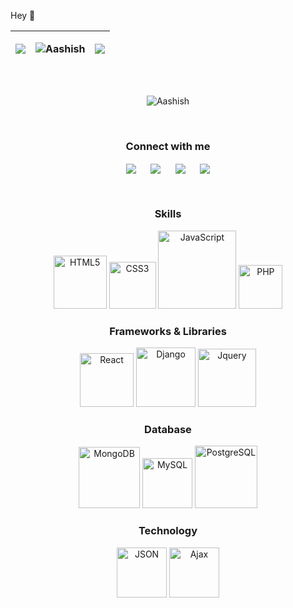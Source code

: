 <p>Hey 👋 </p>


<table>
<thead>
<th>
  
<img src="https://github-readme-streak-stats.herokuapp.com/?user=Aashishkumar123&theme=tokyonight"></th>

<th><img align="center" src="https://github-readme-stats.vercel.app/api/top-langs/?username=Aashishkumar123&layout=compact&theme=tokyonight" alt="Aashish" /></th>
  <th><img src="https://github-readme-stats.vercel.app/api?username=Aashishkumar123&theme=tokyonight"></th>
</thead>
</table>


<br />

<p align="center"> <img src="https://komarev.com/ghpvc/?username=Aashishkumar123" alt="Aashish" /> </p> <br />
<h3 align="center">Connect with me  </h3>
<p align="center">
<a href="https://www.instagram.com/aashishkumar12376/"><img align="center" src="https://img.shields.io/badge/INSTAGRAM-C841AC?style=for-the-badge&logo=instagram&logoColor=white"></a> &nbsp;&nbsp;&nbsp;&nbsp;
<a href="https://www.linkedin.com/in/aashish-kumar-30698b145/"><img align="center" src="https://img.shields.io/badge/LINKEDIN-1666C2?style=for-the-badge&logo=linkedin&logoColor=white"></a> &nbsp;&nbsp;&nbsp;&nbsp;
<a href="https://www.facebook.com/profile.php?id=100016942057363"> <img align="center" src="https://img.shields.io/badge/FACEBOOK-1666C2?style=for-the-badge&logo=facebook&logoColor=white"></a> &nbsp;&nbsp;&nbsp;&nbsp;
<a href="https://www.youtube.com/channel/UC2nbUg6pG7RgDRnAmw7NzCQ"> <img align="center" src="https://img.shields.io/badge/YOUTUBE-ed3833?style=for-the-badge&logo=youtube&logoColor=white"></a> 
</p>
<br>



<h3 align="center"> Skills </h3>
<div align="center">
  <img alt="HTML5" width="85px" src="https://img.shields.io/badge/HTML5-E34F26?style=for-the-badge&logo=html5&logoColor=white" />
  <img alt="CSS3" width="75px" src="https://img.shields.io/badge/CSS3-1572B6?style=for-the-badge&logo=css3&logoColor=white" />
  <img alt="JavaScript" width="125px" src="https://img.shields.io/badge/JavaScript-F7DF1E?style=for-the-badge&logo=javascript&logoColor=black" />
  <img alt="PHP" width="70px" src="https://img.shields.io/badge/PHP-777BB4?style=for-the-badge&logo=php&logoColor=white" />
</div>


<h3 align="center"> Frameworks & Libraries </h3>
<div align="center">
  <img alt="React" width="86px" src="https://img.shields.io/badge/React-20232A?style=for-the-badge&logo=react&logoColor=61DAFB" />
  <img alt="Django" width="95px" src="https://img.shields.io/badge/DJANGO-1D4B33?style=for-the-badge&logo=django&logoColor=white"/>
  <img alt="Jquery" width="93px" src="https://img.shields.io/badge/JQUERY-1E66A7?style=for-the-badge&logo=jquery&logoColor=white"/>
</div>

<h3 align="center"> Database </h3>
<div align="center">
  <img alt="MongoDB" width="98px" src="https://img.shields.io/badge/MongoDB-52A74B?style=for-the-badge&logo=mongodb&logoColor=white" />
  <img alt="MySQL" width="80px" src="https://img.shields.io/badge/MySQL-00000F?style=for-the-badge&logo=mysql&logoColor=white"/>
  <img alt="PostgreSQL" width="100px" src="https://img.shields.io/badge/postgresql-336791?style=for-the-badge&logo=postgresql&logoColor=white"/>
</div>


<h3 align="center"> Technology </h3>
<div align="center">
  <img alt="JSON" width="80px" src="https://img.shields.io/badge/JSON-212E33?style=for-the-badge&logo=json&logoColor=white" />
  <img alt="Ajax" width="80px" src="https://img.shields.io/badge/AJAX-EFD948?style=for-the-badge&logo=javascript&logoColor=white"/>
</div>



